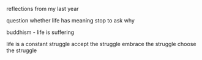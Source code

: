 
reflections from my last year

question whether life has meaning
stop to ask why

buddhism - life is suffering

life is a constant struggle
  accept the struggle
  embrace the struggle
  choose the struggle
